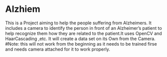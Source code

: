 # Alzhiem
This is a Project aiming to help the people suffering from Alzheimers. It includes a camera to identify the person in front of an Alzheimer’s patient to help recognize them how they are related to the patient.It uses OpenCV and HaarCascading ,etc.
It will create a data set on its Own from the Camera.
#Note: this will not work from the beginning as it needs to be trained firse and needs camera attached for it to work properly.
